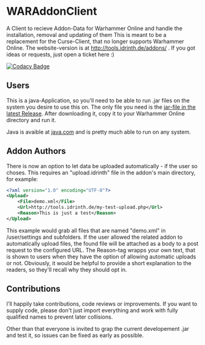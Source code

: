 # WARAddonClient

A Client to recieve Addon-Data for Warhammer Online and handle the installation, removal and updating of them
This is meant to be a replacement for the Curse-Client, that no longer supports Warhammer Online. The website-version is at http://tools.idrinth.de/addons/ .
If you got ideas or requests, just open a ticket here :)

[![Codacy Badge](https://api.codacy.com/project/badge/Grade/14c96ab0b81b46a7921c74b83bfa61ac)](https://www.codacy.com/app/eldrim/WARAddonClient?utm_source=github.com&amp;utm_medium=referral&amp;utm_content=Idrinth/WARAddonClient&amp;utm_campaign=Badge_Grade)

## Users

This is a java-Application, so you'll need to be able to run .jar files on the system you desire to use this on.
The only file you need is the <a href="https://github.com/Idrinth/WARAddonClient/releases/latest">jar-file in the latest Release</a>.
After downloading it, copy it to your Warhammer Online directory and run it.

Java is avaible at <a href="https://www.java.com" target="_blank">java.com</a> and is pretty much able to run on any system.

## Addon Authors

There is now an option to let data be uploaded automatically - if the user so choses.
This requires an "upload.idrinth" file in the addon's main directory, for example:

```xml
<?xml version="1.0" encoding="UTF-8"?>
<Upload>
	<File>demo.xml</File>
	<Url>http://tools.idrinth.de/my-test-upload.php</Url>
	<Reason>This is just a test</Reason>
</Upload>
```

This example would grab all files that are named "demo.xml" in /user/settings and subfolders.
If the user allowed the related addon to automatically upload files, the found file will be attached as a body to a post request to the configured URL.
The Reason-tag wrapps your own text, that is shown to users when they have the option of allowing automatic uploads or not.
Obviously, it would be helpful to provide a short explanation to the readers, so they'll recall why they should opt in.

## Contributions

I'll happily take contributions, code reviews or improvements.
If you want to supply code, please don't just import everything and work with fully qualified names to prevent later collisions.

Other than that everyone is invited to grap the current developement .jar and test it, so issues can be fixed as early as possible.
